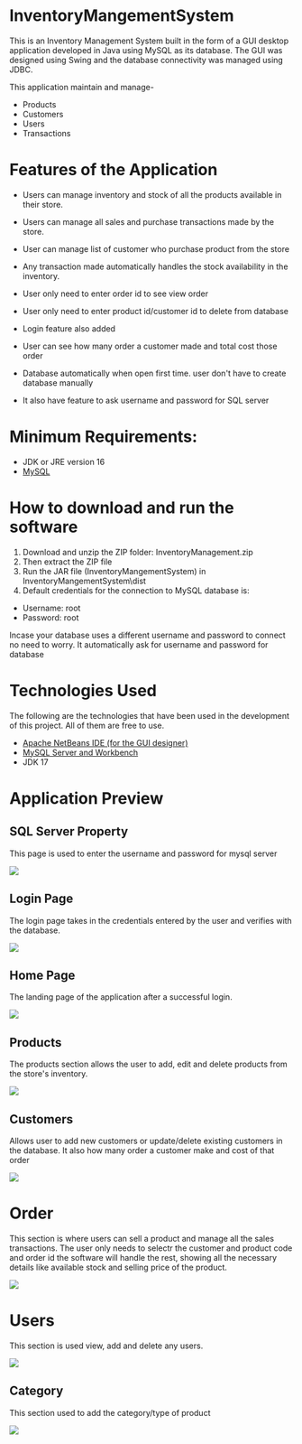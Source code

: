 # InventoryMangementSystem

This is an Inventory Management System built in the form of a GUI desktop application developed in Java using MySQL as its database. The GUI was designed using Swing and the database connectivity was managed using JDBC.

This application maintain and manage-

- Products
- Customers
- Users
- Transactions

# Features of the Application

- Users can manage inventory and stock of all the products available in their store.

- Users can manage all sales and purchase transactions made by the store.

- User can manage list of customer who purchase product from the store

- Any transaction made automatically handles the stock availability in the inventory.

- User only need to enter order id to see view order 

- User only need to enter product id/customer id to delete from database

- Login feature also added

- User can see how many order a customer made and total cost those order

- Database automatically when open first time. user don't have to create database manually

- It also have feature to ask username and password for SQL server

# Minimum Requirements:
- JDK or JRE version 16
- <a href="https://www.mysql.com/downloads/">MySQL</a>

# How to download and run the software
          

1. Download and unzip the ZIP folder: InventoryManagement.zip
2. Then extract the ZIP file
3. Run the JAR file (InventoryMangementSystem) in InventoryMangementSystem\dist
4. Default credentials for the connection to MySQL database is:
- Username: root
- Password: root

Incase your database uses a different username and password to connect no need to worry.
It automatically ask for username and password for database


# Technologies Used
The following are the technologies that have been used in the development of this project. All of them are free to use.

- <a href="https://netbeans.apache.org/download/index.html">Apache NetBeans IDE (for the GUI designer)</a>
- <a href="https://www.mysql.com/downloads/">MySQL Server and Workbench</a>
- JDK 17

# Application Preview

## SQL Server Property

This page is used to enter the username and password for mysql server

<img src="https://github.com/rksam24/InventoryManagementSystem/blob/master/image/sql.PNG" >

## Login Page

The login page takes in the credentials entered by the user and verifies with the database.

<img src="https://github.com/rksam24/InventoryManagementSystem/blob/master/image/login.PNG">

## Home Page
The landing page of the application after a successful login.

<img src="https://github.com/rksam24/InventoryManagementSystem/blob/master/image/Home.PNG" >

## Products

The products section allows the user to add, edit and delete products from the store's inventory.

<img src="https://github.com/rksam24/InventoryManagementSystem/blob/master/image/product.PNG">

## Customers

Allows user to add new customers or update/delete existing customers in the database. It also how many order a customer make and cost of that order

<img src="https://github.com/rksam24/InventoryManagementSystem/blob/master/image/customer.PNG" >

# Order
This section is where users can sell a product and manage all the sales transactions. The user only needs to selectr the customer and product code and order id the software will handle the rest, showing all the necessary details like available stock and selling price of the product.

<img src="https://github.com/rksam24/InventoryManagementSystem/blob/master/image/order.PNG" >

# Users

This section is used view, add and delete any users.

<img src="https://github.com/rksam24/InventoryManagementSystem/blob/master/image/user.PNG">

## Category

This section used to add the category/type of product

<img src="https://github.com/rksam24/InventoryManagementSystem/blob/master/image/category.PNG">
